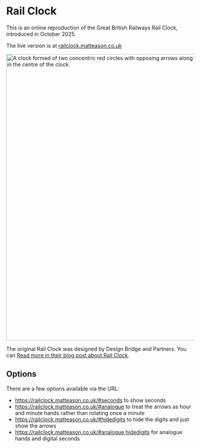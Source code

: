 # Rail Clock
This is an online reproduction of the Great British Railways Rail Clock, introduced in October 2025. 

The live version is at [railclock.matteason.co.uk](https://railclock.matteason.co.uk)

<img width="1173" height="764" alt="A clock formed of two concentric red circles with opposing arrows along their paths, moving towards each other. The time of 23:56 is displayed in sans-serif white numerals in the centre of the clock." src="https://github.com/user-attachments/assets/ecd36db5-8643-4b0d-8cab-0e0fc7ba5175" />

The original Rail Clock was designed by Design Bridge and Partners. You can [Read more in their blog post about Rail Clock](https://www.designbridge.com/news/rail-clock-new-face-of-time).

## Options
There are a few options available via the URL:

- https://railclock.matteason.co.uk/#seconds to show seconds
- https://railclock.matteason.co.uk/#analogue to treat the arrows as hour and minute hands rather than rotating once a minute
- https://railclock.matteason.co.uk/#hidedigits to hide the digits and just show the arrows
- https://railclock.matteason.co.uk/#analogue,hidedigits for analogue hands and digital seconds

